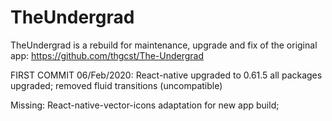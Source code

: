 # TheUndergrad
TheUndergrad is a rebuild for maintenance, upgrade and fix of the original app: https://github.com/thgcst/The-Undergrad

FIRST COMMIT 06/Feb/2020:
  React-native upgraded to 0.61.5
  all packages upgraded;
  removed fluid transitions (uncompatible)

Missing:
  React-native-vector-icons adaptation for new app build;
